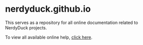 # nerdyduck.github.io

This serves as a repository for all online documentation related to NerdyDuck projects.

To view all available online help, [click here](http://NerdyDuck.GitHub.io/index.html).
